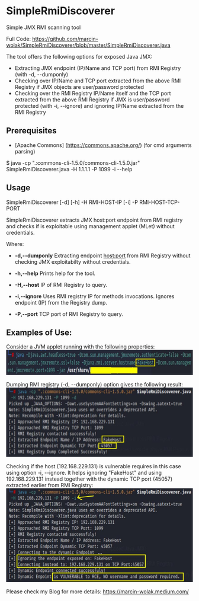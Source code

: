 # SimpleRmiDiscoverer
Simple JMX RMI scanning tool 

Full Code: https://github.com/marcin-wolak/SimpleRmiDiscoverer/blob/master/SimpleRmiDiscoverer.java

The tool offers the following options for exposed Java JMX:
- Extracting JMX endpoint (IP/Name and TCP port) from RMI Registry (with -d, --dumponly)
- Checking over IP/Name and TCP port extracted from the above RMI Registry if JMX objects are user/password protected
- Checking over the RMI Registry IP/Name itself and the TCP port extracted from the above RMI Registry if JMX is user/password protected (with -i, --ignore) and ignoring IP/Name extracted from the RMI Registry

## Prerequisites
* [Apache Commons] (https://commons.apache.org/) (for cmd arguments parsing)

$ java -cp ".:commons-cli-1.5.0/commons-cli-1.5.0.jar" SimpleRmiDiscoverer.java -H 1.1.1.1 -P 1099 -i --help

## Usage

SimpleRmiDiscoverer [-d] [-h] -H RMI-HOST-IP [-i] -P RMI-HOST-TCP-PORT

SimpleRmiDiscoverer extracts JMX host:port endpoint from RMI registry and checks if is exploitable using management applet (MLet) without credentials.

Where:

* **-d,--dumponly**                    Extracting endpoint <host:port> from RMI Registry without checking JMX exploitabilty without credentials.
 
* **-h,--help**                        Prints help for the tool.
 
* **-H,--host**                        IP of RMI Registry to query.

* **-i,--ignore**                      Uses RMI registry IP for methods invocations. Ignores endpoint (IP) from the Registry dump.

* **-P,--port**                        TCP port of RMI Registry to query.
 
## Examples of Use:

Consider a JVM applet running with the following properties:
![Screenshot1](sshot1.jpg)

Dumping RMI registry (-d, --dumponly) option gives the following result:
![Screenshot2](sshot2.jpg)

Checking if the host (192.168.229.131) is vulnerable requires in this case using option -i, --ignore.
It helps ignoring "FakeHost" and using 192.168.229.131 instead together with the dynamic TCP port
(45057) extracted earlier from RMI Registry:
![Screenshot3](sshot3.jpg)

Please check my Blog for more details: https://marcin-wolak.medium.com/
